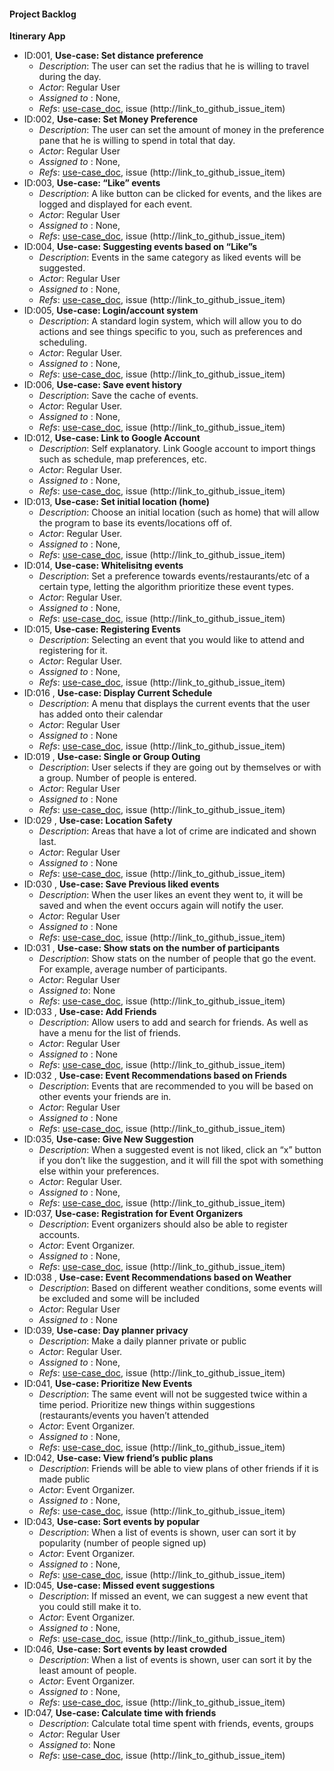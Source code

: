 ﻿#### Project Backlog
**Itinerary App**
- ID:001, **Use-case: Set distance preference**
  - _Description_: The user can set the radius that he is willing to travel during the day.
  - _Actor_: Regular User
  - _Assigned to_ : None,
  - _Refs_: [use-case_doc](http://link_to_use_case_documentation), issue (http://link_to_github_issue_item)
- ID:002, **Use-case: Set Money Preference**
  - _Description_: The user can set the amount of money in the preference pane that he is willing to spend in total that day.
  - _Actor_: Regular User
  - _Assigned to_ : None,
  - _Refs_: [use-case_doc](http://link_to_use_case_documentation), issue (http://link_to_github_issue_item)
- ID:003, **Use-case: “Like” events**
  - _Description_: A like button can be clicked for events, and the likes are logged and displayed for each event.
  - _Actor_: Regular User
  - _Assigned to_ : None,
  - _Refs_: [use-case_doc](http://link_to_use_case_documentation), issue (http://link_to_github_issue_item)
- ID:004, **Use-case: Suggesting events based on “Like”s**
  - _Description_: Events in the same category as liked events will be suggested.
  - _Actor_: Regular User
  - _Assigned to_ : None,
  - _Refs_: [use-case_doc](http://link_to_use_case_documentation), issue (http://link_to_github_issue_item)
- ID:005, **Use-case: Login/account system**
  - _Description_: A standard login system, which will allow you to do actions and see things specific to you, such as preferences and scheduling.
  - _Actor_: Regular User.
  - _Assigned to_ : None,
  - _Refs_: [use-case_doc](http://link_to_use_case_documentation), issue (http://link_to_github_issue_item)
- ID:006, **Use-case: Save event history**
  - _Description_: Save the cache of events.
  - _Actor_: Regular User.
  - _Assigned to_ : None,
  - _Refs_: [use-case_doc](http://link_to_use_case_documentation), issue (http://link_to_github_issue_item)
- ID:012, **Use-case: Link to Google Account**
  - _Description_: Self explanatory. Link Google account to import things such as schedule, map preferences, etc. 
  - _Actor_: Regular User.
  - _Assigned to_ : None,
  - _Refs_: [use-case_doc](http://link_to_use_case_documentation), issue (http://link_to_github_issue_item)
- ID:013, **Use-case: Set initial location (home)** 
  - _Description_: Choose an initial location (such as home) that will allow the program to base its events/locations off of.
  - _Actor_: Regular User.
  - _Assigned to_ : None,
  - _Refs_: [use-case_doc](http://link_to_use_case_documentation), issue (http://link_to_github_issue_item)
- ID:014, **Use-case: Whitelisitng events**
  - _Description_: Set a preference towards events/restaurants/etc of a certain type, letting the algorithm prioritize these event types.
  - _Actor_: Regular User.
  - _Assigned to_ : None,
  - _Refs_: [use-case_doc](http://link_to_use_case_documentation), issue (http://link_to_github_issue_item)
- ID:015, **Use-case: Registering Events**
  - _Description_: Selecting an event that you would like to attend and registering for it.
  - _Actor_: Regular User.
  - _Assigned to_ : None,
  - _Refs_: [use-case_doc](http://link_to_use_case_documentation), issue (http://link_to_github_issue_item)
- ID:016 , **Use-case: Display Current Schedule**
  - _Description_: A menu that displays the current events that the user has added onto their calendar
  - _Actor_: Regular User
  - _Assigned to_ : None
  - _Refs_: [use-case_doc](http://link_to_use_case_documentation), issue (http://link_to_github_issue_item)
- ID:019 , **Use-case: Single or Group Outing**
  - _Description_: User selects if they are going out by themselves or with a group. Number of people is entered.
  - _Actor_: Regular User
  - _Assigned to_ : None
  - _Refs_: [use-case_doc](http://link_to_use_case_documentation), issue (http://link_to_github_issue_item)
- ID:029 , **Use-case: Location Safety**
  - _Description_: Areas that have a lot of crime are indicated and shown last.
  - _Actor_: Regular User
  - _Assigned to_ : None
  - _Refs_: [use-case_doc](http://link_to_use_case_documentation), issue (http://link_to_github_issue_item)
- ID:030 , **Use-case: Save Previous liked events**
  - _Description_: When the user likes an event they went to, it will be saved and when the event occurs again will notify the user.
  - _Actor_: Regular User
  - _Assigned to_ : None
  - _Refs_: [use-case_doc](http://link_to_use_case_documentation), issue (http://link_to_github_issue_item)
- ID:031 , **Use-case: Show stats on the number of participants**
  - _Description_: Show stats on the number of people that go the event. For example, average number of participants.
  - _Actor_: Regular User
  - _Assigned to_: None
  - _Refs_: [use-case_doc](http://link_to_use_case_documentation), issue (http://link_to_github_issue_item)
- ID:033 , **Use-case: Add Friends**
  - _Description_: Allow users to add and search for friends.  As well as have a menu for the list of friends.
  - _Actor_: Regular User
  - _Assigned to_ : None
  - _Refs_: [use-case_doc](http://link_to_use_case_documentation), issue (http://link_to_github_issue_item)
- ID:032 , **Use-case: Event Recommendations based on Friends**
  - _Description_: Events that are recommended to you will be based on other events your friends are in.
  - _Actor_: Regular User
  - _Assigned to_ : None
  - _Refs_: [use-case_doc](http://link_to_use_case_documentation), issue (http://link_to_github_issue_item)
- ID:035, **Use-case: Give New Suggestion**
  - _Description_: When a suggested event is not liked, click an “x” button if you don’t like the suggestion, and it will fill the spot with something else within your preferences.
  - _Actor_: Regular User.
  - _Assigned to_ : None,
  - _Refs_: [use-case_doc](http://link_to_use_case_documentation), issue (http://link_to_github_issue_item)
- ID:037, **Use-case: Registration for Event Organizers**
  - _Description_: Event organizers should also be able to register accounts.
  - _Actor_: Event Organizer.
  - _Assigned to_ : None,
  - _Refs_: [use-case_doc](http://link_to_use_case_documentation), issue (http://link_to_github_issue_item)
- ID:038 , **Use-case: Event Recommendations based on Weather**
  - _Description_: Based on different weather conditions, some events will be excluded and some will be included
  - _Actor_: Regular User
  - _Assigned to_ : None
- ID:039, **Use-case: Day planner privacy**
  - _Description_: Make a daily planner private or public
  - _Actor_: Regular User.
  - _Assigned to_ : None,
  - _Refs_: [use-case_doc](http://link_to_use_case_documentation), issue (http://link_to_github_issue_item)
- ID:041, **Use-case: Prioritize New Events**
  - _Description_: The same event will not be suggested twice within a time period. Prioritize new things within suggestions (restaurants/events you haven’t attended
  - _Actor_: Event Organizer.
  - _Assigned to_ : None,
  - _Refs_: [use-case_doc](http://link_to_use_case_documentation), issue (http://link_to_github_issue_item)
- ID:042, **Use-case: View friend’s public plans**
  - _Description_: Friends will be able to view plans of other friends if it is made public
  - _Actor_: Event Organizer.
  - _Assigned to_ : None,
  - _Refs_: [use-case_doc](http://link_to_use_case_documentation), issue (http://link_to_github_issue_item)
- ID:043, **Use-case: Sort events by popular**
  - _Description_: When a list of events is shown, user can sort it by popularity (number of people signed up)
  - _Actor_: Event Organizer.
  - _Assigned to_ : None,
  - _Refs_: [use-case_doc](http://link_to_use_case_documentation), issue (http://link_to_github_issue_item)
- ID:045, **Use-case: Missed event suggestions**
  - _Description_: If missed an event, we can suggest a new event that you could still make it to.
  - _Actor_: Event Organizer.
  - _Assigned to_ : None,
  - _Refs_: [use-case_doc](http://link_to_use_case_documentation), issue (http://link_to_github_issue_item)
- ID:046, **Use-case: Sort events by least crowded**
  - _Description_: When a list of events is shown, user can sort it by the least amount of people.
  - _Actor_: Event Organizer.
  - _Assigned to_ : None,
  - _Refs_: [use-case_doc](http://link_to_use_case_documentation), issue (http://link_to_github_issue_item)
- ID:047, **Use-case: Calculate time with friends**
  - _Description_: Calculate total time spent with friends, events, groups
  - _Actor_: Regular User
  - _Assigned to_: None
  - _Refs_: [use-case_doc](http://link_to_use_case_documentation), issue (http://link_to_github_issue_item)
